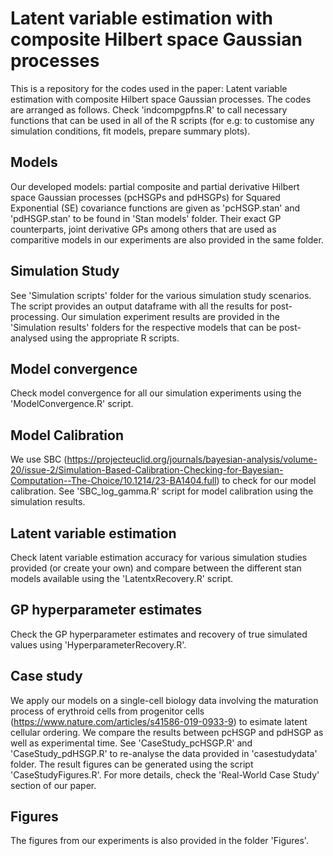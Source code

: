 # Latent variable estimation with composite Hilbert space Gaussian processes
This is a repository for the codes used in the paper: Latent variable estimation with composite Hilbert space Gaussian processes. The codes are arranged as follows. Check 'indcompgpfns.R' to call necessary functions that can be used in all of the R scripts (for e.g: to customise any simulation conditions, fit models, prepare summary plots).

## Models
Our developed models: partial composite and partial derivative Hilbert space Gaussian processes (pcHSGPs and pdHSGPs) for Squared Exponential (SE) covariance functions are given as 'pcHSGP.stan' and 'pdHSGP.stan' to be found in 'Stan models' folder. Their exact GP counterparts, joint derivative GPs among others that are used as comparitive models in our experiments are also provided in the same folder.

## Simulation Study
See 'Simulation scripts' folder for the various simulation study scenarios. The script provides an output dataframe with all the results for post-processing. Our simulation experiment results are provided in the 'Simulation results' folders for the respective models that can be post-analysed using the appropriate R scripts.

## Model convergence
Check model convergence for all our simulation experiments using the 'ModelConvergence.R' script.

## Model Calibration
We use SBC (https://projecteuclid.org/journals/bayesian-analysis/volume-20/issue-2/Simulation-Based-Calibration-Checking-for-Bayesian-Computation--The-Choice/10.1214/23-BA1404.full) to check for our model calibration. See 'SBC_log_gamma.R' script for model calibration using the simulation results.

## Latent variable estimation
Check latent variable estimation accuracy for various simulation studies provided (or create your own) and compare between the different stan models available using the 'LatentxRecovery.R' script.

## GP hyperparameter estimates
Check the GP hyperparameter estimates and recovery of true simulated values using 'HyperparameterRecovery.R'.

## Case study
We apply our models on a single-cell biology data involving the maturation process of erythroid cells from progenitor cells (https://www.nature.com/articles/s41586-019-0933-9) to esimate latent cellular ordering. We compare the results between pcHSGP and pdHSGP as well as experimental time. See 'CaseStudy_pcHSGP.R' and 'CaseStudy_pdHSGP.R' to re-analyse the data provided in 'casestudydata' folder. The result figures can be generated using the script 'CaseStudyFigures.R'. For more details, check the 'Real-World Case Study' section of our paper.

## Figures
The figures from our experiments is also provided in the folder 'Figures'.
